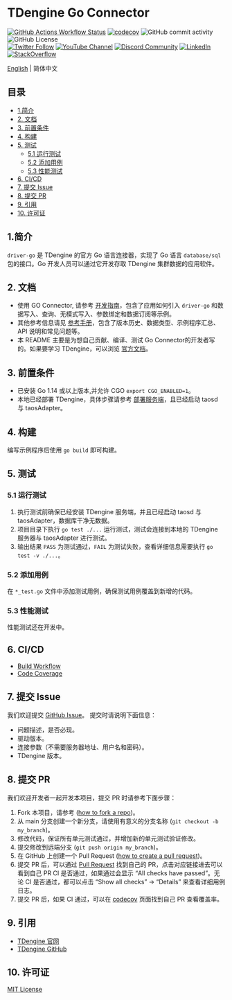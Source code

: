 <!-- omit in toc -->
# TDengine Go Connector

<!-- omit in toc -->
[![GitHub Actions Workflow Status](https://img.shields.io/github/actions/workflow/status/taosdata/driver-go/go.yml)](https://github.com/taosdata/driver-go/actions/workflows/go.yml)
[![codecov](https://codecov.io/gh/taosdata/driver-go/graph/badge.svg?token=70E8APPMKR)](https://codecov.io/gh/taosdata/driver-go)
![GitHub commit activity](https://img.shields.io/github/commit-activity/m/taosdata/driver-go)
![GitHub License](https://img.shields.io/github/license/taosdata/driver-go)
<br />
[![Twitter Follow](https://img.shields.io/twitter/follow/tdenginedb?label=TDengine&style=social)](https://twitter.com/tdenginedb)
[![YouTube Channel](https://img.shields.io/badge/Subscribe_@tdengine--white?logo=youtube&style=social)](https://www.youtube.com/@tdengine)
[![Discord Community](https://img.shields.io/badge/Join_Discord--white?logo=discord&style=social)](https://discord.com/invite/VZdSuUg4pS)
[![LinkedIn](https://img.shields.io/badge/Follow_LinkedIn--white?logo=linkedin&style=social)](https://www.linkedin.com/company/tdengine)
[![StackOverflow](https://img.shields.io/badge/Ask_StackOverflow--white?logo=stackoverflow&style=social&logoColor=orange)](https://stackoverflow.com/questions/tagged/tdengine)

[English](README.md) | 简体中文

<!-- omit in toc -->
## 目录

<!-- omit in toc -->
- [1.简介](#1简介)
- [2. 文档](#2-文档)
- [3. 前置条件](#3-前置条件)
- [4. 构建](#4-构建)
- [5. 测试](#5-测试)
  - [5.1 运行测试](#51-运行测试)
  - [5.2 添加用例](#52-添加用例)
  - [5.3 性能测试](#53-性能测试)
- [6. CI/CD](#6-cicd)
- [7. 提交 Issue](#7-提交-issue)
- [8. 提交 PR](#8-提交-pr)
- [9. 引用](#9-引用)
- [10. 许可证](#10-许可证)

## 1.简介

`driver-go` 是 TDengine 的官方 Go 语言连接器，实现了 Go 语言 `database/sql` 包的接口。Go 开发人员可以通过它开发存取
TDengine 集群数据的应用软件。

## 2. 文档

- 使用 GO Connector, 请参考 [开发指南](https://docs.taosdata.com/develop/)，包含了应用如何引入 `driver-go`
  和数据写入、查询、无模式写入、参数绑定和数据订阅等示例。
- 其他参考信息请见 [参考手册](https://docs.taosdata.com/reference/connector/go/)，包含了版本历史、数据类型、示例程序汇总、API
  说明和常见问题等。
- 本 README 主要是为想自己贡献、编译、测试 Go Connector的开发者写的。如果要学习
  TDengine，可以浏览 [官方文档](https://docs.taosdata.com/)。

## 3. 前置条件

- 已安装 Go 1.14 或以上版本,并允许 CGO `export CGO_ENABLED=1`。
- 本地已经部署 TDengine，具体步骤请参考 [部署服务端](https://docs.taosdata.com/get-started/package/)，且已经启动 taosd 与
  taosAdapter。

## 4. 构建

编写示例程序后使用 `go build` 即可构建。

## 5. 测试

### 5.1 运行测试

1. 执行测试前确保已经安装 TDengine 服务端，并且已经启动 taosd 与 taosAdapter，数据库干净无数据。
2. 项目目录下执行 `go test ./...` 运行测试，测试会连接到本地的 TDengine 服务器与 taosAdapter 进行测试。
3. 输出结果 `PASS` 为测试通过，`FAIL` 为测试失败，查看详细信息需要执行 `go test -v ./...`。

### 5.2 添加用例

在 `*_test.go` 文件中添加测试用例，确保测试用例覆盖到新增的代码。

### 5.3 性能测试

性能测试还在开发中。

## 6. CI/CD

- [Build Workflow](https://github.com/taosdata/driver-go/actions/workflows/go.yml)
- [Code Coverage](https://app.codecov.io/gh/taosdata/driver-go)

## 7. 提交 Issue

我们欢迎提交 [GitHub Issue](https://github.com/taosdata/driver-go/issues/new?template=Blank+issue)。 提交时请说明下面信息：

- 问题描述，是否必现。
- 驱动版本。
- 连接参数（不需要服务器地址、用户名和密码）。
- TDengine 版本。

## 8. 提交 PR

我们欢迎开发者一起开发本项目，提交 PR 时请参考下面步骤：

1. Fork 本项目，请参考 ([how to fork a repo](https://docs.github.com/en/get-started/quickstart/fork-a-repo))。
2. 从 main 分支创建一个新分支，请使用有意义的分支名称 (`git checkout -b my_branch`)。
3. 修改代码，保证所有单元测试通过，并增加新的单元测试验证修改。
4. 提交修改到远端分支 (`git push origin my_branch`)。
5. 在 GitHub 上创建一个 Pull
   Request ([how to create a pull request](https://docs.github.com/en/pull-requests/collaborating-with-pull-requests/proposing-changes-to-your-work-with-pull-requests/creating-a-pull-request))。
6. 提交 PR 后，可以通过 [Pull Request](https://github.com/taosdata/driver-go/pulls) 找到自己的 PR，点击对应链接进去可以看到自己
   PR CI 是否通过，如果通过会显示 “All checks have passed”。无论 CI 是否通过，都可以点击 “Show all checks” -> “Details”
   来查看详细用例日志。
7. 提交 PR 后，如果 CI 通过，可以在 [codecov](https://app.codecov.io/gh/taosdata/driver-go/pulls) 页面找到自己 PR 查看覆盖率。

## 9. 引用

- [TDengine 官网](https://www.taosdata.com/)
- [TDengine GitHub](https://github.com/taosdata/TDengine)

## 10. 许可证

[MIT License](./LICENSE)
